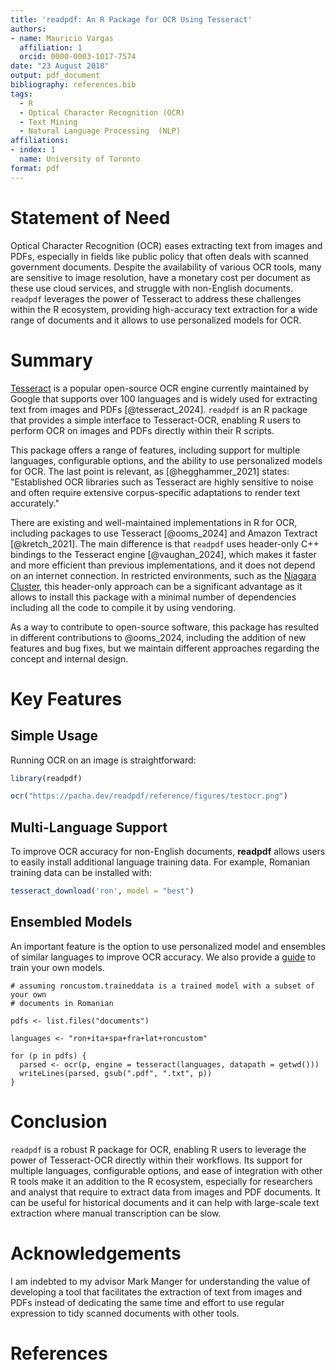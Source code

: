```yaml
---
title: 'readpdf: An R Package for OCR Using Tesseract'
authors:
- name: Mauricio Vargas
  affiliation: 1
  orcid: 0000-0003-1017-7574
date: "23 August 2018"
output: pdf_document
bibliography: references.bib
tags:
  - R
  - Optical Character Recognition (OCR)
  - Text Mining
  - Natural Language Processing  (NLP)
affiliations:
- index: 1
  name: University of Toronto
format: pdf
---
```


# Statement of Need

Optical Character Recognition (OCR) eases extracting text from images and PDFs, especially in fields like public policy that often deals with scanned government documents. Despite the availability of various OCR tools, many are sensitive to image resolution, have a monetary cost per document as these use cloud services, and struggle with non-English documents. `readpdf` leverages the power of Tesseract to address these challenges within the R ecosystem, providing high-accuracy text extraction for a wide range of documents and it allows to use personalized models for OCR.

# Summary

[Tesseract](https://github.com/tesseract-ocr/tesseract) is a popular open-source OCR engine currently maintained by Google that supports over 100 languages and is widely used for extracting text from images and PDFs [@tesseract_2024]. `readpdf` is an R package that provides a simple interface to Tesseract-OCR, enabling R users to perform OCR on images and PDFs directly within their R scripts.

This package offers a range of features, including support for multiple languages, configurable options, and the ability to use personalized models for OCR. The last point is relevant, as [@hegghammer_2021] states: "Established OCR libraries such as Tesseract are highly sensitive to noise and often require extensive corpus-specific adaptations to render text accurately."

There are existing and well-maintained implementations in R for OCR, including packages to use Tesseract [@ooms_2024] and Amazon Textract [@kretch_2021]. The main difference is that `readpdf` uses header-only C++ bindings to the Tesseract engine [@vaughan_2024], which makes it faster and more efficient than previous implementations, and it does not depend on an internet connection. In restricted environments, such as the [Niagara Cluster](https://docs.alliancecan.ca/wiki/Niagara), this header-only approach can be a significant advantage as it allows to install this package with a minimal number of dependencies including all the code to compile it by using vendoring.

As a way to contribute to open-source software, this package has resulted in different contributions to @ooms_2024, including the addition of new features and bug fixes, but we maintain different approaches regarding the concept and internal design.

# Key Features

## Simple Usage

Running OCR on an image is straightforward:

```r
library(readpdf)

ocr("https://pacha.dev/readpdf/reference/figures/testocr.png")
```

## Multi-Language Support

To improve OCR accuracy for non-English documents, **readpdf** allows users to easily install additional language training data. For example, Romanian training data can be installed with:

```r
tesseract_download('ron', model = "best")
```

## Ensembled Models

An important feature is the option to use personalized model and ensembles of similar languages to improve OCR accuracy. We also provide a [guide](https://github.com/mangerlab/training-tesseract-ocr-with-custom-data-and-font) to train your own models.

```
# assuming roncustom.traineddata is a trained model with a subset of your own
# documents in Romanian

pdfs <- list.files("documents")

languages <- "ron+ita+spa+fra+lat+roncustom"

for (p in pdfs) {
  parsed <- ocr(p, engine = tesseract(languages, datapath = getwd()))
  writeLines(parsed, gsub(".pdf", ".txt", p))
}
```

# Conclusion

`readpdf` is a robust R package for OCR, enabling R users to leverage the power of Tesseract-OCR directly within their workflows. Its support for multiple languages, configurable options, and ease of integration with other R tools make it an addition to the R ecosystem, especially for researchers and analyst that require to extract data from images and PDF documents. It can be useful for historical documents and it can help with large-scale text extraction where manual transcription can be slow.

# Acknowledgements

I am indebted to my advisor Mark Manger for understanding the value of developing a tool that facilitates the extraction of text from images and PDFs instead of dedicating the same time and effort to use regular expression to tidy scanned documents with other tools.

# References
